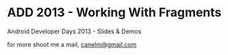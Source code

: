 ADD 2013 - Working With Fragments
=======

Android Developer Days 2013 - Slides &amp; Demos

for more shoot me a mail, canelm@gmail.com
